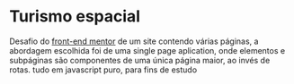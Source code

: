 # Turismo espacial

Desafio do [front-end mentor](https://www.frontendmentor.io/challenges/space-tourism-multipage-website-gRWj1URZ3) de um site contendo várias páginas, a abordagem escolhida foi de uma single page aplication, onde elementos e subpáginas são componentes de uma única página maior, ao invés de rotas. tudo em javascript puro, para fins de estudo


